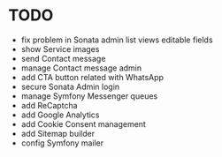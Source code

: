 TODO
====

 * fix problem in Sonata admin list views editable fields
 * show Service images
 * send Contact message
 * manage Contact message admin
 * add CTA button related with WhatsApp
 * secure Sonata Admin login
 * manage Symfony Messenger queues
 * add ReCaptcha
 * add Google Analytics
 * add Cookie Consent management
 * add Sitemap builder
 * config Symfony mailer
